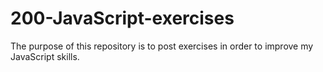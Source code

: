 # 200-JavaScript-exercises
The purpose of this repository is to post exercises in order to improve my JavaScript skills.
